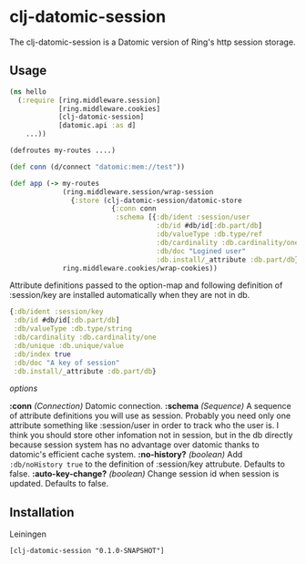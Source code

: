 # clj-datomic-session

The clj-datomic-session is a Datomic version of Ring's http session storage.

## Usage

```clojure
(ns hello
  (:require [ring.middleware.session]
            [ring.middleware.cookies]
            [clj-datomic-session]
            [datomic.api :as d]
    ...))

(defroutes my-routes ....)

(def conn (d/connect "datomic:mem://test"))

(def app (-> my-routes
             (ring.middleware.session/wrap-session
               {:store (clj-datomic-session/datomic-store
                         {:conn conn
                          :schema [{:db/ident :session/user
                                    :db/id #db/id[:db.part/db]
                                    :db/valueType :db.type/ref
                                    :db/cardinality :db.cardinality/one
                                    :db/doc "Logined user"
                                    :db.install/_attribute :db.part/db}]})})
             ring.middleware.cookies/wrap-cookies))
```

Attribute definitions passed to the option-map and following definition of :session/key are installed automatically when they are not in db.

```clojure
{:db/ident :session/key
 :db/id #db/id[:db.part/db]
 :db/valueType :db.type/string
 :db/cardinality :db.cardinality/one
 :db/unique :db.unique/value
 :db/index true
 :db/doc "A key of session"
 :db.install/_attribute :db.part/db}
```

*options*

**:conn** *(Connection)* Datomic connection.
**:schema** *(Sequence)* A sequence of attribute definitions you will use as session. Probably you need only one attribute something like :session/user in order to track who the user is. I think you should store other infomation not in session, but in the db directly because session system has no advantage over datomic thanks to datomic's efficient cache system.
**:no-history?** *(boolean)* Add `:db/noHistory true` to the definition of :session/key attrubute. Defaults to false.
**:auto-key-change?** *(boolean)* Change session id when session is updated. Defaults to false.

## Installation
Leiningen

    [clj-datomic-session "0.1.0-SNAPSHOT"]
